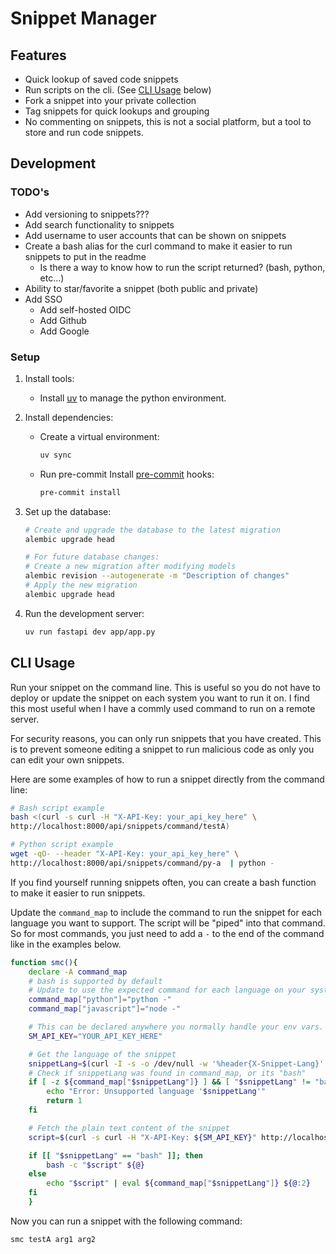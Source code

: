 # Snippet Manager


## Features

- Quick lookup of saved code snippets
- Run scripts on the cli. (See [CLI Usage](#cli-usage) below)
- Fork a snippet into your private collection
- Tag snippets for quick lookups and grouping
- No commenting on snippets, this is not a social platform, but a tool to store and run code snippets.


## Development


### TODO's

- Add versioning to snippets???
- Add search functionality to snippets
- Add username to user accounts that can be shown on snippets
- Create a bash alias for the curl command to make it easier to run snippets to put in the readme
    - Is there a way to know how to run the script returned? (bash, python, etc...)
- Ability to star/favorite a snippet (both public and private)
- Add SSO
    - Add self-hosted OIDC
    - Add Github
    - Add Google


### Setup

1. Install tools:
    - Install [uv](https://docs.astral.sh/uv/getting-started/installation/) to manage the python environment.
2. Install dependencies:
    - Create a virtual environment:

        ```bash
        uv sync
        ```

    - Run pre-commit Install [pre-commit](https://pre-commit.com/) hooks:

        ```bash
        pre-commit install
        ```


3. Set up the database:

    ```bash
    # Create and upgrade the database to the latest migration
    alembic upgrade head

    # For future database changes:
    # Create a new migration after modifying models
    alembic revision --autogenerate -m "Description of changes"
    # Apply the new migration
    alembic upgrade head
    ```

4. Run the development server:

    ```bash
    uv run fastapi dev app/app.py
    ```


## CLI Usage

Run your snippet on the command line. This is useful so you do not have to deploy or update the snippet on each
system you want to run it on. I find this most useful when I have a commly used command to run on a remote server.

For security reasons, you can only run snippets that you have created.
This is to prevent someone editing a snippet to run malicious code as only you can edit your own snippets.

Here are some examples of how to run a snippet directly from the command line:

```bash
# Bash script example
bash <(curl -s curl -H "X-API-Key: your_api_key_here" \
http://localhost:8000/api/snippets/command/testA)

# Python script example
wget -qO- --header "X-API-Key: your_api_key_here" \
http://localhost:8000/api/snippets/command/py-a  | python -
```

If you find yourself running snippets often, you can create a bash function to make it easier to run snippets.

Update the `command_map` to include the command to run the snippet for each language you want to support.
The script will be "piped" into that command. So for most commands, you just need to add a `-` to the end of the
command like in the examples below.

```bash
function smc(){
    declare -A command_map
    # bash is supported by default
    # Update to use the expected command for each language on your system
    command_map["python"]="python -"
    command_map["javascript"]="node -"

    # This can be declared anywhere you normally handle your env vars. But its fine to keep here too.
    SM_API_KEY="YOUR_API_KEY_HERE"

    # Get the language of the snippet
    snippetLang=$(curl -I -s -o /dev/null -w '%header{X-Snippet-Lang}' -H "X-API-Key: ${SM_API_KEY}" http://localhost:8000/api/snippets/command/${1})
    # Check if snippetLang was found in command_map, or its "bash"
    if [ -z ${command_map["$snippetLang"]} ] && [ "$snippetLang" != "bash" ]; then
        echo "Error: Unsupported language '$snippetLang'"
        return 1
    fi

    # Fetch the plain text content of the snippet
    script=$(curl -s curl -H "X-API-Key: ${SM_API_KEY}" http://localhost:8000/api/snippets/command/${1})

    if [[ "$snippetLang" == "bash" ]]; then
        bash -c "$script" ${@}
    else
        echo "$script" | eval ${command_map["$snippetLang"]} ${@:2}
    fi
    }
```

Now you can run a snippet with the following command:

```bash
smc testA arg1 arg2
```
